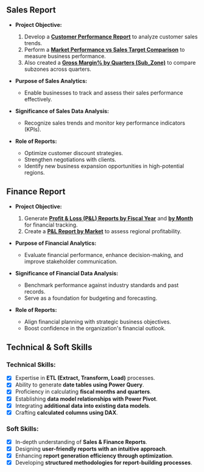 ## Sales Report  

- **Project Objective:**  
    1. Develop a **[Customer Performance Report](https://github.com/nagansureyash/Excel-Sales-Analytics/blob/main/Customer%20Performance%20Report.pdf)** to analyze customer sales trends.  
    2. Perform a **[Market Performance vs Sales Target Comparison](https://github.com/nagansureyash/Excel-Sales-Analytics/blob/main/Market%20Performance%20vs%20Target.pdf)** to measure business performance.
    3. Also created a **[Gross Margin% by Quarters (Sub_Zone)](https://github.com/nagansureyash/Excel-Sales-Analytics/blob/main/Gross%20Margin%25%20by%20Quarters%20(Sub_Zone).pdf)** to compare subzones across quarters.  

- **Purpose of Sales Analytics:**  
    - Enable businesses to track and assess their sales performance effectively.  

- **Significance of Sales Data Analysis:**  
    - Recognize sales trends and monitor key performance indicators (KPIs).  

- **Role of Reports:**  
    - Optimize customer discount strategies.  
    - Strengthen negotiations with clients.  
    - Identify new business expansion opportunities in high-potential regions.  

## Finance Report  

- **Project Objective:**  
    1. Generate **[Profit & Loss (P&L) Reports by Fiscal Year](https://github.com/nagansureyash/Excel-Sales-Analytics/blob/main/P%26L%20Statement%20by%20Fiscal%20Year.pdf)** and **[by Month](https://github.com/nagansureyash/Excel-Sales-Analytics/blob/main/P%26L%20Statement%20by%20Months.pdf)** for financial tracking.  
    2. Create a **[P&L Report by Market](https://github.com/nagansureyash/Excel-Sales-Analytics/blob/main/P%26L%20Statement%20by%20Markets.pdf)** to assess regional profitability.  

- **Purpose of Financial Analytics:**  
    - Evaluate financial performance, enhance decision-making, and improve stakeholder communication.  

- **Significance of Financial Data Analysis:**  
    - Benchmark performance against industry standards and past records.  
    - Serve as a foundation for budgeting and forecasting.  

- **Role of Reports:**  
    - Align financial planning with strategic business objectives.  
    - Boost confidence in the organization's financial outlook.  

## Technical & Soft Skills  

### **Technical Skills:**  
- [x] Expertise in **ETL (Extract, Transform, Load)** processes.  
- [x] Ability to generate **date tables using Power Query**.  
- [x] Proficiency in calculating **fiscal months and quarters**.  
- [x] Establishing **data model relationships with Power Pivot**.  
- [x] Integrating **additional data into existing data models**.  
- [x] Crafting **calculated columns using DAX**.  

### **Soft Skills:**  
- [x] In-depth understanding of **Sales & Finance Reports**.  
- [x] Designing **user-friendly reports with an intuitive approach**.  
- [x] Enhancing **report generation efficiency through optimization**.  
- [x] Developing **structured methodologies for report-building processes**.  

